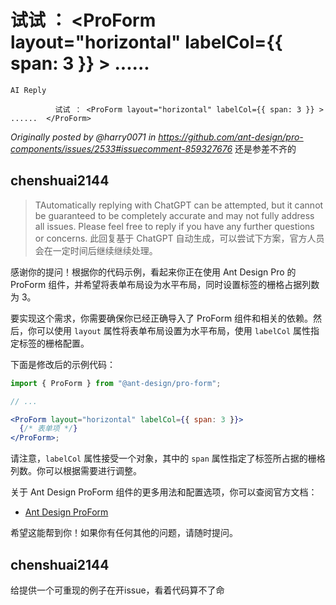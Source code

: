 # 试试 ： <ProForm layout="horizontal" labelCol={{ span: 3 }} > ...... </ProForm>

`AI Reply`

              试试 ： <ProForm layout="horizontal" labelCol={{ span: 3 }} > ......  </ProForm>

_Originally posted by @harry0071 in https://github.com/ant-design/pro-components/issues/2533#issuecomment-859327676_
还是参差不齐的

## chenshuai2144

> TAutomatically replying with ChatGPT can be attempted, but it cannot be guaranteed to be completely accurate and may not fully address all issues. Please feel free to reply if you have any further questions or concerns.
> 此回复基于 ChatGPT 自动生成，可以尝试下方案，官方人员会在一定时间后继续继续处理。

感谢你的提问！根据你的代码示例，看起来你正在使用 Ant Design Pro 的 ProForm 组件，并希望将表单布局设为水平布局，同时设置标签的栅格占据列数为 3。

要实现这个需求，你需要确保你已经正确导入了 ProForm 组件和相关的依赖。然后，你可以使用 `layout` 属性将表单布局设置为水平布局，使用 `labelCol` 属性指定标签的栅格配置。

下面是修改后的示例代码：

```jsx
import { ProForm } from "@ant-design/pro-form";

// ...

<ProForm layout="horizontal" labelCol={{ span: 3 }}>
  {/* 表单项 */}
</ProForm>;
```

请注意，`labelCol` 属性接受一个对象，其中的 `span` 属性指定了标签所占据的栅格列数。你可以根据需要进行调整。

关于 Ant Design ProForm 组件的更多用法和配置选项，你可以查阅官方文档：

- [Ant Design ProForm](https://procomponents.ant.design/components/form)

希望这能帮到你！如果你有任何其他的问题，请随时提问。

## chenshuai2144

给提供一个可重现的例子在开issue，看着代码算不了命
